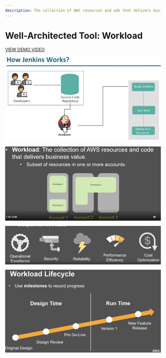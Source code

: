```yaml
---
description: The collection of AWS resources and ode that delivers business value
---
```


# Well-Architected Tool: Workload

[VIEW DEMO VIDEO](https://d3nn3d4w2aqyem.cloudfront.net/mp4/en/Getting_started_video.mp4)

![](../../../../.gitbook/assets/image%20%28102%29.png)

![ex. Ecommerce site, a large/corporate HR entreprise, application back-end](../../../../.gitbook/assets/image%20%2816%29.png)

![](../../../../.gitbook/assets/image%20%2870%29.png)

![](../../../../.gitbook/assets/image%20%2840%29.png)

